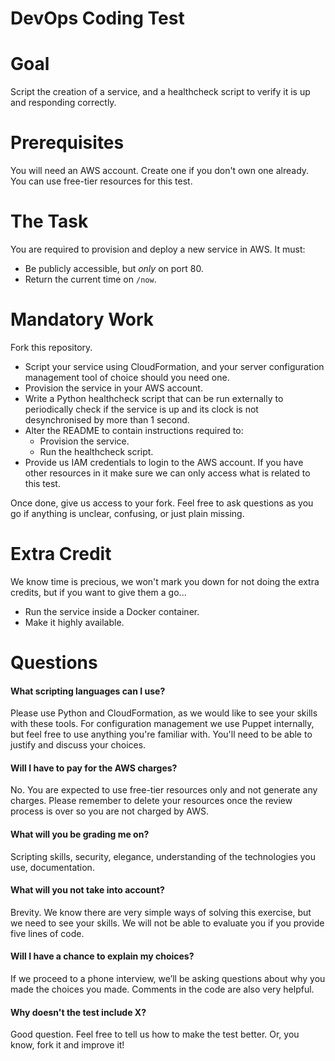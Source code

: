 DevOps Coding Test
==================

# Goal

Script the creation of a service, and a healthcheck script to verify it is up and responding correctly.

# Prerequisites

You will need an AWS account. Create one if you don't own one already. You can use free-tier resources for this test.

# The Task

You are required to provision and deploy a new service in AWS. It must:

* Be publicly accessible, but *only* on port 80.
* Return the current time on `/now`.

# Mandatory Work

Fork this repository.

* Script your service using CloudFormation, and your server configuration management tool of choice should you need one.
* Provision the service in your AWS account.
* Write a Python healthcheck script that can be run externally to periodically check if the service is up and its clock is not desynchronised by more than 1 second.
* Alter the README to contain instructions required to:
  * Provision the service.
  * Run the healthcheck script.
* Provide us IAM credentials to login to the AWS account. If you have other resources in it make sure we can only access what is related to this test.

Once done, give us access to your fork. Feel free to ask questions as you go if anything is unclear, confusing, or just plain missing.

# Extra Credit

We know time is precious, we won't mark you down for not doing the extra credits, but if you want to give them a go...

* Run the service inside a Docker container.
* Make it highly available.

# Questions

#### What scripting languages can I use?

Please use Python and CloudFormation, as we would like to see your skills with these tools. For configuration management we use Puppet internally, but feel free to use anything you're familiar with. You'll need to be able to justify and discuss your choices.

#### Will I have to pay for the AWS charges?

No. You are expected to use free-tier resources only and not generate any charges. Please remember to delete your resources once the review process is over so you are not charged by AWS.

#### What will you be grading me on?

Scripting skills, security, elegance, understanding of the technologies you use, documentation.

#### What will you not take into account?

Brevity. We know there are very simple ways of solving this exercise, but we need to see your skills. We will not be able to evaluate you if you provide five lines of code.

#### Will I have a chance to explain my choices?

If we proceed to a phone interview, we’ll be asking questions about why you made the choices you made. Comments in the code are also very helpful.

#### Why doesn't the test include X?

Good question. Feel free to tell us how to make the test better. Or, you know, fork it and improve it!